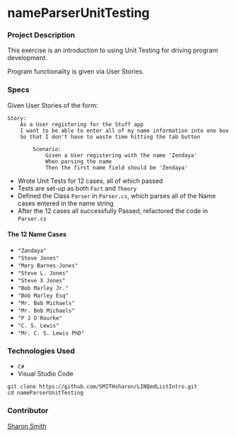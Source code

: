 # nameParserUnitTesting

### Project Description 

This exercise is an introduction to using Unit Testing for driving program development. 

Program functionality is given via User Stories.


### Specs
Given User Stories of the form:
```
Story:
    As a User registering for the Stuff app
    I want to be able to enter all of my name information into one box
    So that I don't have to waste time hitting the tab button

        Scenario:
            Given a User registering with the name 'Zendaya'
            When parsing the name
            Then the first name field should be 'Zendaya'
```

- Wrote Unit Tests for 12 cases, all of which passed
- Tests are set-up as both `Fact` and `Theory`
- Defined the Class `Parser` in `Parser.cs`, which parses all of the Name cases entered in the name string
- After the 12 cases all successfully Passed, refactored the code in `Parser.cs`

#### The 12 Name Cases
- `"Zandaya"`
- `"Steve Jones"`
- `"Mary Barnes-Jones"`
- `"Steve L. Jones"`
- `"Steve X Jones"`
- `"Bob Marley Jr."`
- `"Bob Marley Esq"`
- `"Mr. Bob Michaels"`
- `"Mr. Bob Michaels"`
- `"P J O'Rourke"`
- `"C. S. Lewis"`
- `"Mr. C. S. Lewis PhD"`


### Technologies Used
- `C#`
- Visual Studio Code


```
git clone https://github.com/SMITHsharon/LINQedListIntro.git
cd nameParserUnitTesting
```

### Contributor
[Sharon Smith](https://github.com/SMITHsharon)
